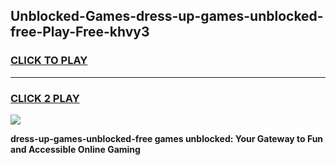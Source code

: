 
## Unblocked-Games-dress-up-games-unblocked-free-Play-Free-khvy3
<h3>
<a href="https://premium76.site?title=dress-up-games-unblocked-free&ref=10A">CLICK TO PLAY</a></h3>
<hr>

<h3>
<a href="https://premium76.site?title=dress-up-games-unblocked-free&ref=10A">CLICK 2 PLAY</a>
  
</h3>

<a href="https://premium76.site?title=dress-up-games-unblocked-free&ref=10A"><img src="https://clearcache.store/games.png"></a>


**dress-up-games-unblocked-free games unblocked: Your Gateway to Fun and Accessible Online Gaming**
